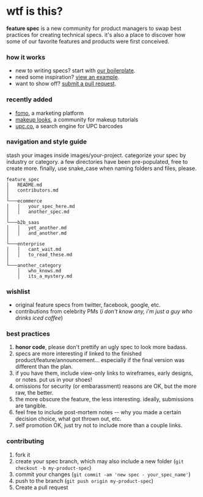 # wtf is this?

**feature spec** is a new community for product managers to swap best practices for creating technical specs. it's also a place to discover how some of our favorite features and products were first conceived.

### how it works

* new to writing specs? start with [our boilerplate](https://github.com/ryanckulp/feature_spec/blob/master/templates/boilerplate.md).
* need some inspiration? [view an example](https://github.com/ryanckulp/feature_spec/blob/master/b2b_saas/fomo.md).
* want to show off? [submit a pull request](#contributing).

### recently added

* [fomo](https://github.com/ryanckulp/feature_spec/blob/master/b2b_saas/fomo.md), a marketing platform
* [makeup looks](https://github.com/ryanckulp/feature_spec/blob/master/b2c/makeup_looks.md), a community for makeup tutorials
* [upc.co](https://github.com/ryanckulp/feature_spec/blob/master/enterprise/upc.md), a search engine for UPC barcodes

### navigation and style guide
stash your images inside images/your-project. categorize your spec by industry or category. a few directories have been pre-populated, free to create more. finally, use snake_case when naming folders and files, please.

```
feature_spec
│   README.md
│   contributors.md    
│
└───ecommerce
│   │   your_spec_here.md
│   │   another_spec.md
│   
└───b2b_saas
│   │   yet_another.md
│   │   and_another.md
│   
└───enterprise
│   │   cant_wait.md
│   │   to_read_these.md
│   
└───another_category
    │   who_knows.md
    │   its_a_mystery.md
```

### wishlist

* original feature specs from twitter, facebook, google, etc.
* contributions from celebrity PMs (_i don't know any, i'm just a guy who drinks iced coffee_)

### best practices

1. **honor code**, please don't prettify an ugly spec to look more badass.
2. specs are more interesting if linked to the finished product/feature/announcement... especially if the final version was different than the plan.
3. if you have them, include view-only links to wireframes, early designs, or notes. put us in your shoes!
4. omissions for security (or embarassment) reasons are OK, but the more raw, the better.
5. the more obscure the feature, the less interesting. ideally, submissions are tangible.
6. feel free to include post-mortem notes -- why you made a certain decision choice, what got thrown out, etc.
5. self promotion OK, just try not to include more than a couple links.

### contributing

1. fork it
2. create your spec branch, which may also include a new folder (`git checkout -b my-product-spec`)
3. commit your changes (`git commit -am 'new spec - your_spec_name'`)
4. push to the branch (`git push origin my-product-spec`)
5. Create a pull request

